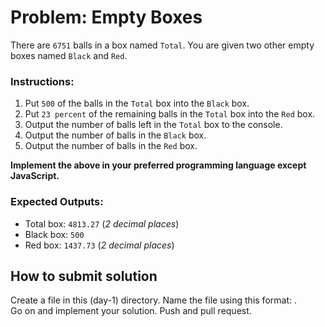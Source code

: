 # Problem: Empty Boxes
There are `6751` balls  in a box named `Total`. You are given two other empty 
boxes named `Black` and `Red`.    
### Instructions:
1. Put `500` of the balls in the `Total` box into the `Black` box.   
2. Put `23 percent` of the remaining balls in the `Total` box into the `Red` box.   
3. Output the number of balls left in the `Total` box to the console.    
4. Output the number of balls in the `Black` box.    
5. Output the number of balls in the `Red` box.    

**Implement the above in your preferred programming language except JavaScript.**

### Expected Outputs:
- Total box: `4813.27` (*2 decimal places*)    
- Black box: `500`
- Red box: `1437.73` (*2 decimal places*)


## How to submit solution
Create a file in this (day-1) directory. Name the file using this format: <your-username>.<language extension>    
Go on and implement your solution. Push and pull request.